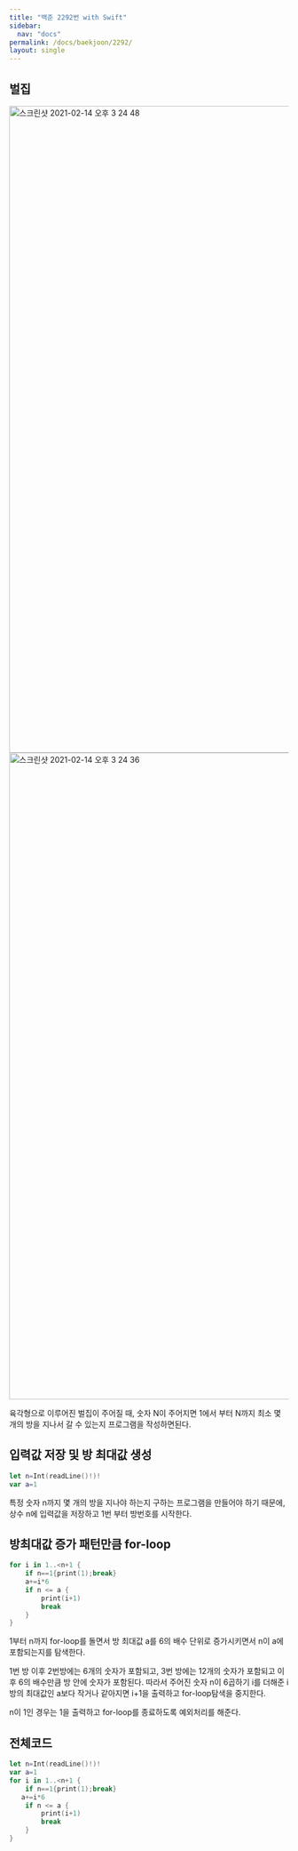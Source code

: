 ```yaml
---
title: "백준 2292번 with Swift"
sidebar:
  nav: "docs"
permalink: /docs/baekjoon/2292/
layout: single
---
```


## 벌집

<img width="1164" alt="스크린샷 2021-02-14 오후 3 24 48" src="https://user-images.githubusercontent.com/74946802/107870100-18534100-6ed9-11eb-995c-83a1c491deba.png">
<img width="1164" alt="스크린샷 2021-02-14 오후 3 24 36" src="https://user-images.githubusercontent.com/74946802/107870109-26a15d00-6ed9-11eb-8cbd-cf6b4bcd5228.png">

육각형으로 이루어진 벌집이 주어질 때, 숫자 N이 주어지면 1에서 부터 N까지 최소 몇 개의 방을 지나서 갈 수 있는지 프로그램을 작성하면된다.

## 입력값 저장 및 방 최대값 생성
```swift
let n=Int(readLine()!)!
var a=1
```
특정 숫자 n까지 몇 개의 방을 지나야 하는지 구하는 프로그램을 만들어야 하기 때문에, 상수 n에 입력값을 저장하고 1번 부터 방번호를 시작한다.

## 방최대값 증가 패턴만큼 for-loop
```swift
for i in 1..<n+1 {
    if n==1{print(1);break}
    a+=i*6
    if n <= a {
        print(i+1)
        break
    }
}
```
1부터 n까지 for-loop를 돌면서 방 최대값 a를 6의 배수 단위로 증가시키면서 n이 a에 포함되는지를 탐색한다.

1번 방 이후 2번방에는 6개의 숫자가 포함되고, 3번 방에는 12개의 숫자가 포함되고 이후 6의 배수만큼 방 안에 숫자가 포함된다. 따라서 주어진 숫자 n이 6곱하기 i를 더해준 i방의 최대값인 a보다 작거나 같아지면 i+1을 출력하고 for-loop탐색을 중지한다.

n이 1인 경우는 1을 출력하고 for-loop를 종료하도록 예외처리를 해준다.

## 전체코드
```swift
let n=Int(readLine()!)!
var a=1
for i in 1..<n+1 {
    if n==1{print(1);break}
   a+=i*6
    if n <= a {
        print(i+1)
        break
    }
}
```
